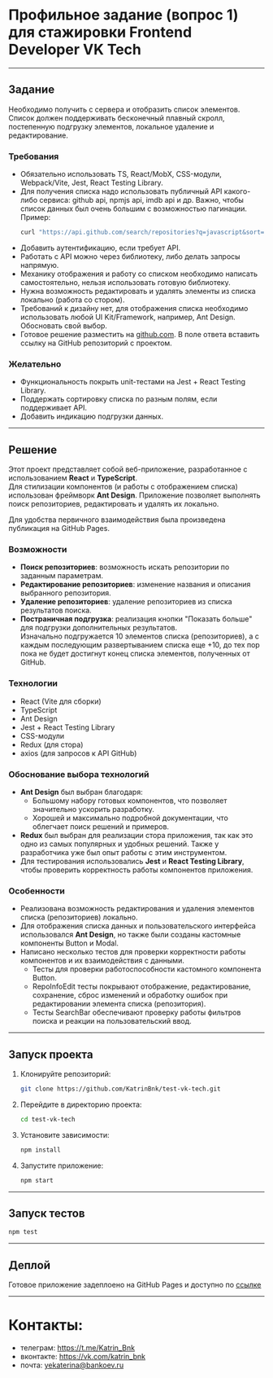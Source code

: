 # Профильное задание (вопрос 1) для стажировки Frontend Developer VK Tech

---

## Задание
Необходимо получить с сервера и отобразить список элементов. Список должен поддерживать бесконечный плавный скролл, постепенную подгрузку элементов, локальное удаление и редактирование.

### Требования
- Обязательно использовать TS, React/MobX, CSS-модули, Webpack/Vite, Jest, React Testing Library.
- Для получения списка надо использовать публичный API какого-либо сервиса: github api, npmjs api, imdb api и др. Важно, чтобы список данных был очень большим с возможностью пагинации.
  Пример:  
  ```bash
  curl "https://api.github.com/search/repositories?q=javascript&sort=stars&order=asc&page=2"
  ```
- Добавить аутентификацию, если требует API.
- Работать с API можно через библиотеку, либо делать запросы напрямую.
- Механику отображения и работу со списком необходимо написать самостоятельно, нельзя использовать готовую библиотеку.
- Нужна возможность редактировать и удалять элементы из списка локально (работа со стором).
- Требований к дизайну нет, для отображения списка необходимо использовать любой UI Kit/Framework, например, Ant Design. Обосновать свой выбор.
- Готовое решение разместить на [github.com](http://github.com/). В поле ответа вставить ссылку на GitHub репозиторий с проектом.

### Желательно
- Функциональность покрыть unit-тестами на Jest + React Testing Library.
- Поддержать сортировку списка по разным полям, если поддерживает API.
- Добавить индикацию подгрузки данных.

---

## Решение

Этот проект представляет собой веб-приложение, разработанное с использованием **React** и **TypeScript**.  
Для стилизации компонентов (и работы с отображением списка) использован фреймворк **Ant Design**. Приложение позволяет выполнять поиск репозиториев, редактировать и удалять их локально.

Для удобства первичного взаимодействия была произведена публикация на GitHub Pages.

### Возможности

- **Поиск репозиториев**: возможность искать репозитории по заданным параметрам.
- **Редактирование репозиториев**: изменение названия и описания выбранного репозитория.
- **Удаление репозиториев**: удаление репозиториев из списка результатов поиска.
- **Постраничная подгрузка**: реализация кнопки "Показать больше" для подгрузки дополнительных результатов.  
  Изначально подгружается 10 элементов списка (репозиториев), а с каждым последующим развертыванием списка еще +10, до тех пор пока не будет достигнут конец списка элементов, полученных от GitHub.

### Технологии

- React (Vite для сборки)
- TypeScript
- Ant Design
- Jest + React Testing Library
- CSS-модули
- Redux (для стора)
- axios (для запросов к API GitHub)

### Обоснование выбора технологий

- **Ant Design** был выбран благодаря:
    - Большому набору готовых компонентов, что позволяет значительно ускорить разработку.
    - Хорошей и максимально подробной документации, что облегчает поиск решений и примеров.
- **Redux** был выбран для реализации стора приложения, так как это одно из самых популярных и удобных решений. Также у разработчика уже был опыт работы с этим инструментом.
- Для тестирования использовались **Jest** и **React Testing Library**, чтобы проверить корректность работы компонентов приложения.

### Особенности 

- Реализована возможность редактирования и удаления элементов списка (репозиториев) локально.
- Для отображения списка данных и пользовательского интерфейса использовался **Ant Design**, но также были созданы кастомные компоненты Button и Modal.
- Написано несколько тестов для проверки корректности работы компонентов и их взаимодействия с данными.
  - Тесты для проверки работоспособности кастомного компонента Button.
  - RepoInfoEdit тесты покрывают отображение, редактирование, сохранение, сброс изменений и обработку ошибок при редактировании элемента списка (репозитория).
  - Тесты SearchBar обеспечивают проверку работы фильтров поиска и реакции на пользовательский ввод.

--- 
## Запуск проекта

1. Клонируйте репозиторий:
   ```bash
   git clone https://github.com/KatrinBnk/test-vk-tech.git
   ```

2. Перейдите в директорию проекта:
   ```bash
   cd test-vk-tech
   ```

3. Установите зависимости:
   ```bash
   npm install
   ```

4. Запустите приложение:
   ```bash
   npm start
   ```

---

## Запуск тестов

```bash
npm test
```

---

## Деплой

Готовое приложение задеплоено на GitHub Pages и доступно по
[ссылке](https://katrinbnk.github.io/test-vk-tech/)

--- 

# Контакты:
- телеграм: https://t.me/Katrin_Bnk
- вконтакте: https://vk.com/katrin_bnk
- почта:  yekaterina@bankoev.ru
